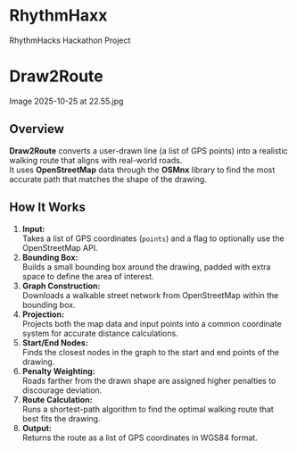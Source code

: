 # RhythmHaxx
RhythmHacks Hackathon Project
# Draw2Route
Image 2025-10-25 at 22.55.jpg

## Overview
**Draw2Route** converts a user-drawn line (a list of GPS points) into a realistic walking route that aligns with real-world roads.  
It uses **OpenStreetMap** data through the **OSMnx** library to find the most accurate path that matches the shape of the drawing.

## How It Works
1. **Input:**  
   Takes a list of GPS coordinates (`points`) and a flag to optionally use the OpenStreetMap API.
2. **Bounding Box:**  
   Builds a small bounding box around the drawing, padded with extra space to define the area of interest.
3. **Graph Construction:**  
   Downloads a walkable street network from OpenStreetMap within the bounding box.
4. **Projection:**  
   Projects both the map data and input points into a common coordinate system for accurate distance calculations.
5. **Start/End Nodes:**  
   Finds the closest nodes in the graph to the start and end points of the drawing.
6. **Penalty Weighting:**  
   Roads farther from the drawn shape are assigned higher penalties to discourage deviation.
7. **Route Calculation:**  
   Runs a shortest-path algorithm to find the optimal walking route that best fits the drawing.
8. **Output:**  
   Returns the route as a list of GPS coordinates in WGS84 format.

